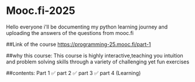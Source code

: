 # Mooc.fi-2025
Hello everyone i'll be documenting my python learning journey and uploading the answers of the questions from mooc.fi 

##Link of the course
https://programming-25.mooc.fi/part-1

##why this course:
        This course is highly interactive,teaching you intuition and problem solving skills through a variety of challenging yet fun exercises

##contents:
        Part 1 ✅
        part 2 ✅
        part 3 ✅
        part 4 (Learning)
          

